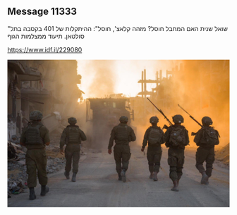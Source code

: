 ## Message 11333

"שואל שנית האם המחבל חוסל? מזהה קלאצ', חוסל":
ההיתקלות של 401 בקסבה בתל סולטאן. תיעוד ממצלמות הגוף

https://www.idf.il/229080

![Photo](11333/11333_photo.jpg)
